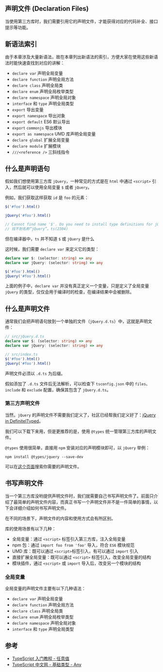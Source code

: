 ## 声明文件 (Declaration Files)

当使用第三方库时，我们需要引用它的声明文件，才能获得对应的代码补全、接口提示等功能。

## 新语法索引

由于本章涉及大量新语法，故在本章列出新语法的索引，方便大家在使用这些新语法时能快速查找到对应的讲解：

-   `declare var` 声明全局变量
-   `declare function` 声明全局方法
-   `declare class` 声明全局类
-   `declare enum` 声明全局枚举类型
-   `declare namespace` 声明全局对象
-   `interface` 和 `type` 声明全局类型
-   `export` 导出变量
-   `export namespace` 导出对象
-   `export default` ES6 默认导出
-   `export` `commonjs` 导出模块
-   `export as namespace` UMD 库声明全局变量
-   `declare global` 扩展全局变量
-   `declare module` 扩展模块
-   `///<reference />` 三斜线指令

## 什么是声明语句

假如我们想使用第三方库 `jQuery`，一种常见的方式是在 `html` 中通过 `<script>` 引入，然后就可以使用全局变量 `$` 或者 `jQuery`。

例如，我们获取这样获取 `id` 是 `foo` 的元素：

```javascript
$('#foo').html()

jQuery('#foo').html()

// Cannot find name '$'. Do you need to install type definitions for jQuery? Try `npm i @types/jquery`.ts(2581)
// 找不到名称“jQuery”。ts(2304)
```

但在编译器中，`ts` 并不知道 `$` 或 `jQuery` 是什么

这时候，我们需要 `declare var` 来定义它的类型：

```typescript
declare var $: (selector: string) => any
declare var jQuery: (selector: string) => any

$('#foo').html()
jQuery('#foo').html()
```

上面的例子中，`declare var` 并没有真正定义一个变量，只是定义了全局变量 `jQuery` 的类型，仅仅会用于编译时的检查，在编译结果中会被删除。

## 什么是声明文件

通常我们会把声明语句放到一个单独的文件（`jQuery.d.ts`）中，这就是声明文件：

```typescript
// src/jQuery.d.ts
declare var $: (selector: string) => any
declare var jQuery: (selector: string) => any
```

```typescript
// src/index.ts
$('#foo').html()
jQuery('#foo').html()
```

声明文件必须以 `.d.ts` 为后缀。

假如添加了 `.d.ts` 文件后无法解析，可以检查下 `tsconfig.json` 中的 `files`、`include` 和 `exclude` 配置，确保其包含了 `jQuery.d.ts`。

### 第三方声明文件

当然，`jQuery` 的声明文件不需要我们定义了，社区已经帮我们定义好了：[jQuery in DefinitelTyped](https://github.com/DefinitelyTyped/DefinitelyTyped/blob/master/types/jquery/index.d.ts)。

我们可以下载下来用，但是更推荐的是，使用 `@types` 统一管理第三方库的声明文件。

`@types` 使用很简单，直接用 `npm` 安装对应的声明模块即可，以 `jQuery` 举例：

```shell
npm install @types/jquery --save-dev
```

可以在[这个页面](https://microsoft.github.io/TypeSearch/)搜索你需要的声明文件。

## 书写声明文件

当一个第三方库没哟提供声明文件时，我们就需要自己书写声明文件了。前面只介绍了最简单的声明文件内容，而真正书写一个声明文件并不是一件简单的事情，以下会详细介绍如何书写声明文件。

在不同的场景下，声明文件的内容和使用方式会有所区别。

库的使用场景有以下几种：

-   全局变量：通过 `<script>` 标签引入第三方库，注入全局变量
-   npm 包：通过 `import foo from 'foo'` 导入，符合 `ES6` 模块规范
-   UMD 库：既可以通过 `<script>`标签引入，有可以通过 `import` 引入
-   直接扩展全局变量：既可以通过 `<script>` 标签引入，改变全局变量的结构
-   模块插件，通过 `<script>` 或 `import` 导入后，改变另一个模块的结构

### 全局变量

全局变量的声明文件主要有以下几种语法：

-   `declare var` 声明全局变量
-   `declare function` 声明全局方法
-   `declare class` 声明全局类
-   `declare enum` 声明全局枚举类型
-   `declare namespace` 声明全局对象
-   `interface` 和 `type` 声明全局类型

## 参考

-   [TypeScript 入门教程 - 任意值](https://ts.xcatliu.com/basics/any)
-   [TypeScript 中文网 - 基础类型 - Any](https://www.tslang.cn/docs/handbook/basic-types.html)
